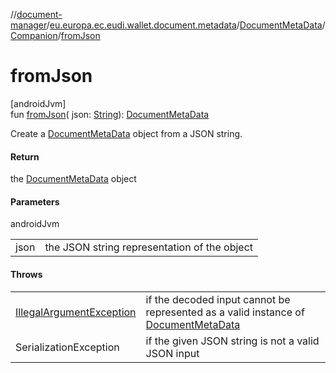 //[document-manager](../../../../index.md)/[eu.europa.ec.eudi.wallet.document.metadata](../../index.md)/[DocumentMetaData](../index.md)/[Companion](index.md)/[fromJson](from-json.md)

# fromJson

[androidJvm]\
fun [fromJson](from-json.md)(
json: [String](https://kotlinlang.org/api/latest/jvm/stdlib/kotlin/-string/index.html)): [DocumentMetaData](../index.md)

Create a [DocumentMetaData](../index.md) object from a JSON string.

#### Return

the [DocumentMetaData](../index.md) object

#### Parameters

androidJvm

|      |                                              |
|------|----------------------------------------------|
| json | the JSON string representation of the object |

#### Throws

|                                                                                                                        |                                                                                                   |
|------------------------------------------------------------------------------------------------------------------------|---------------------------------------------------------------------------------------------------|
| [IllegalArgumentException](https://kotlinlang.org/api/latest/jvm/stdlib/kotlin/-illegal-argument-exception/index.html) | if the decoded input cannot be represented as a valid instance of [DocumentMetaData](../index.md) |
| SerializationException                                                                                                 | if the given JSON string is not a valid JSON input                                                |
